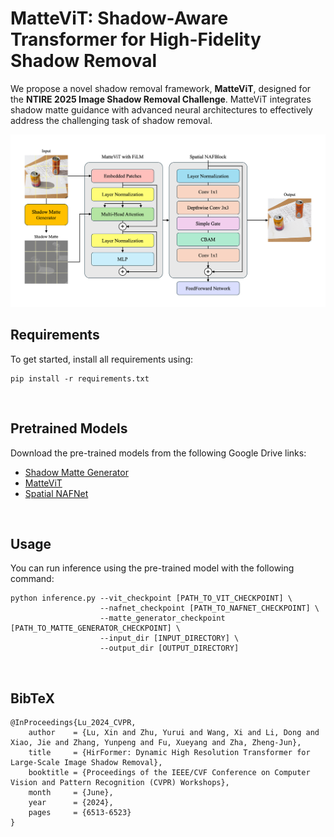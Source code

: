 # MatteViT: Shadow-Aware Transformer for High-Fidelity Shadow Removal

We propose a novel shadow removal framework, **MatteViT**, designed for the **NTIRE 2025 Image Shadow Removal Challenge**. MatteViT integrates shadow matte guidance with advanced neural architectures to effectively address the challenging task of shadow removal.

![Figure](images/Fig1.png)

## Requirements
To get started, install all requirements using:
```
pip install -r requirements.txt
```
<br>

## Pretrained Models
Download the pre-trained models from the following Google Drive links:
- [Shadow Matte Generator](https://drive.google.com/file/d/1x2VQQX3KQlGmoONdZ-sRBvoIgb5gW9dP/view?usp=sharing)
- [MatteViT](https://drive.google.com/file/d/1_xpq4dE1GHmo6lHfzDUQk5e6GeI2DuAs/view?usp=sharing)
- [Spatial NAFNet](https://drive.google.com/file/d/1mWsq7EVt79gjTF0S61iTScGJyqyUbL4I/view?usp=sharing)

<br>

## Usage
You can run inference using the pre-trained model with the following command:
```
python inference.py --vit_checkpoint [PATH_TO_VIT_CHECKPOINT] \
                    --nafnet_checkpoint [PATH_TO_NAFNET_CHECKPOINT] \
                    --matte_generator_checkpoint [PATH_TO_MATTE_GENERATOR_CHECKPOINT] \
                    --input_dir [INPUT_DIRECTORY] \
                    --output_dir [OUTPUT_DIRECTORY]
```
<br>

## BibTeX
```
@InProceedings{Lu_2024_CVPR,
    author    = {Lu, Xin and Zhu, Yurui and Wang, Xi and Li, Dong and Xiao, Jie and Zhang, Yunpeng and Fu, Xueyang and Zha, Zheng-Jun},
    title     = {HirFormer: Dynamic High Resolution Transformer for Large-Scale Image Shadow Removal},
    booktitle = {Proceedings of the IEEE/CVF Conference on Computer Vision and Pattern Recognition (CVPR) Workshops},
    month     = {June},
    year      = {2024},
    pages     = {6513-6523}
}
```

